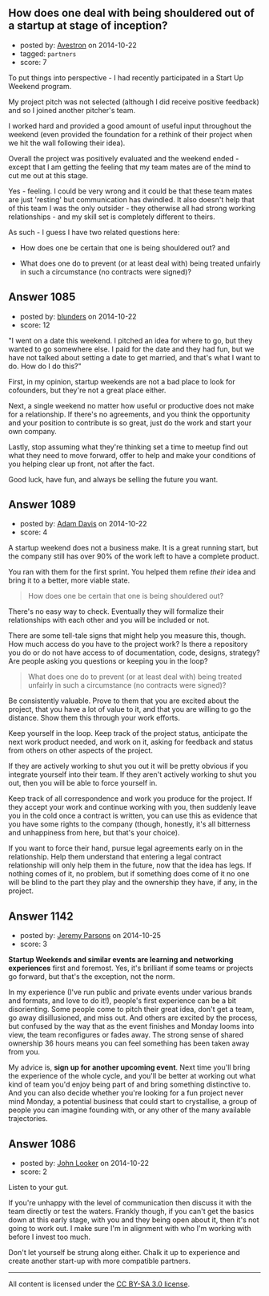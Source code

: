 ## How does one deal with being shouldered out of a startup at stage of inception?

- posted by: [Avestron](https://stackexchange.com/users/4364057/avestron) on 2014-10-22
- tagged: `partners`
- score: 7

<p>To put things into perspective - I had recently participated in a Start Up Weekend program. </p>

<p>My project pitch was not selected (although I did receive positive feedback) and so I joined another pitcher's team.</p>

<p>I worked hard and provided a good amount of useful input throughout the weekend (even provided the foundation for a rethink of their project when we hit the wall following their idea). </p>

<p>Overall the project was positively evaluated and the weekend ended - except that I am getting the feeling that my team mates are of the mind to cut me out at this stage.</p>

<p>Yes - feeling. I could be very wrong and it could be that these team mates are just 'resting' but communication has dwindled. It also doesn't help that of this team I was the only outsider - they otherwise all had strong working relationships - and my skill set is completely different to theirs.</p>

<p>As such - I guess I have two related questions here:</p>

<ul>
<li><p>How does one be certain that one is being shouldered out? and</p></li>
<li><p>What does one do to prevent (or at least deal with) being treated unfairly in such a circumstance (no contracts were signed)?</p></li>
</ul>



## Answer 1085

- posted by: [blunders](https://stackexchange.com/users/216182/blunders) on 2014-10-22
- score: 12

<p>"I went on a date this weekend. I pitched an idea for where to go, but they wanted to go somewhere else. I paid for the date and they had fun, but we have not talked about setting a date to get married, and that's what I want to do. How do I do this?"</p>

<p>First, in my opinion, startup weekends are not a bad place to look for cofounders, but they're not a great place either.</p>

<p>Next, a single weekend no matter how useful or productive does not make for a relationship. If there's no agreements, and you think the opportunity and your position to contribute is so great, just do the work and start your own company.</p>

<p>Lastly, stop assuming what they're thinking set a time to meetup find out what they need to move forward, offer to help and make your conditions of you helping clear up front, not after the fact.</p>

<p>Good luck, have fun, and always be selling the future you want.</p>



## Answer 1089

- posted by: [Adam Davis](https://stackexchange.com/users/2114/adam-davis) on 2014-10-22
- score: 4

<p>A startup weekend does not a business make.  It is a great running start, but the company still has over 90% of the work left to have a complete product.</p>

<p>You ran with them for the first sprint.  You helped them refine <em>their</em> idea and bring it to a better, more viable state.</p>

<blockquote>
  <p>How does one be certain that one is being shouldered out?</p>
</blockquote>

<p>There's no easy way to check.  Eventually they will formalize their relationships with each other and you will be included or not.  </p>

<p>There are some tell-tale signs that might help you measure this, though.  How much access do you have to the project work?  Is there a repository you do or do not have access to of documentation, code, designs, strategy?  Are people asking you questions or keeping you in the loop?</p>

<blockquote>
  <p>What does one do to prevent (or at least deal with) being treated unfairly in such a circumstance (no contracts were signed)?</p>
</blockquote>

<p>Be consistently valuable.  Prove to them that you are excited about the project, that you have a lot of value to it, and that you are willing to go the distance.  Show them this through your work efforts.</p>

<p>Keep yourself in the loop.  Keep track of the project status, anticipate the next work product needed, and work on it, asking for feedback and status from others on other aspects of the project.</p>

<p>If they are actively working to shut you out it will be pretty obvious if you integrate yourself into their team.  If they aren't actively working to shut you out, then you will be able to force yourself in.</p>

<p>Keep track of all correspondence and work you produce for the project.  If they accept your work and continue working with you, then suddenly leave you in the cold once a contract is written, you can use this as evidence that you have some rights to the company (though, honestly, it's all bitterness and unhappiness from here, but that's your choice).</p>

<p>If you want to force their hand, pursue legal agreements early on in the relationship.  Help them understand that entering a legal contract relationship will only help them in the future, now that the idea has legs.  If nothing comes of it, no problem, but if something does come of it no one will be blind to the part they play and the ownership they have, if any, in the project.</p>



## Answer 1142

- posted by: [Jeremy Parsons](https://stackexchange.com/users/497810/jeremy-parsons) on 2014-10-25
- score: 3

<p><strong>Startup Weekends and similar events are learning and networking experiences</strong> first and foremost. Yes, it's brilliant if some teams or projects go forward, but that's the exception, not the norm. </p>

<p>In my experience (I've run public and private events under various brands and formats, and love to do it!), people's first experience can be a bit disorienting. Some people come to pitch their great idea, don't get a team, go away disillusioned, and miss out. And others are excited by the process, but confused by the way that as the event finishes and Monday looms into view, the team reconfigures or fades away. The strong sense of shared ownership 36 hours means you can feel something has been taken away from you.</p>

<p>My advice is, <strong>sign up for another upcoming event</strong>. Next time you'll bring the experience of the whole cycle, and you'll be better at working out what kind of team you'd enjoy being part of and bring something distinctive to. And you can also decide whether you're looking for a fun project never mind Monday, a potential business that could start to crystallise, a group of people you can imagine founding with, or any other of the many available trajectories.</p>



## Answer 1086

- posted by: [John Looker](https://stackexchange.com/users/5196682/john-looker) on 2014-10-22
- score: 2

<p>Listen to your gut.</p>

<p>If you're unhappy with the level of communication then discuss it with the team directly or test the waters. Frankly though, if you can't get the basics down at this early stage, with you and they being open about it, then it's not going to work out. I make sure I'm in alignment with who I'm working with before I invest too much.</p>

<p>Don't let yourself be strung along either. Chalk it up to experience and create another start-up with more compatible partners.</p>




---

All content is licensed under the [CC BY-SA 3.0 license](https://creativecommons.org/licenses/by-sa/3.0/).
